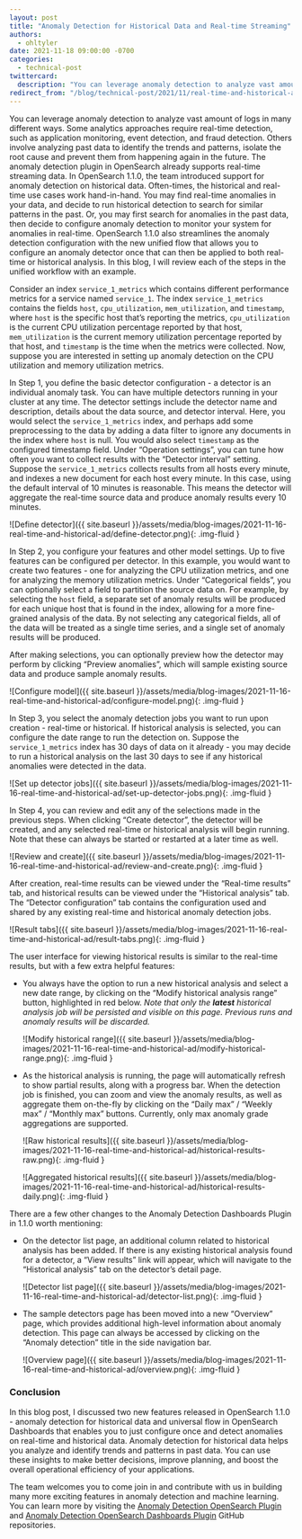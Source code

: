 ```yaml
---
layout: post
title: "Anomaly Detection for Historical Data and Real-time Streaming"
authors:
  - ohltyler
date: 2021-11-18 09:00:00 -0700
categories:
  - technical-post
twittercard:
  description: "You can leverage anomaly detection to analyze vast amount of logs in many different ways. Some analytics approaches require real-time detection, such as application monitoring, event detection, and fraud detection. "
redirect_from: "/blog/technical-post/2021/11/real-time-and-historical-ad/"
---
```


You can leverage anomaly detection to analyze vast amount of logs in many different ways. Some analytics approaches require real-time detection, such as application monitoring, event detection, and fraud detection. Others involve analyzing past data to identify the trends and patterns, isolate the root cause and prevent them from happening again in the future. The anomaly detection plugin in OpenSearch already supports real-time streaming data. In OpenSearch 1.1.0, the team introduced support for anomaly detection on historical data. Often-times, the historical and real-time use cases work hand-in-hand. You may find real-time anomalies in your data, and decide to run historical detection to search for similar patterns in the past. Or, you may first search for anomalies in the past data, then decide to configure anomaly detection to monitor your system for anomalies in real-time. OpenSearch 1.1.0 also streamlines the anomaly detection configuration with the new unified flow that allows you to configure an anomaly detector once that can then be applied to both real-time or historical analysis. In this blog, I will review each of the steps in the unified workflow with an example.

Consider an index `service_1_metrics` which contains different performance metrics for a service named `service_1`. The index `service_1_metrics` contains the fields `host`, `cpu_utilization`, `mem_utilization`, and `timestamp`, where `host` is the specific host that’s reporting the metrics, `cpu_utilization` is the current CPU utilization percentage reported by that host, `mem_utilization` is the current memory utilization percentage reported by that host, and `timestamp` is the time when the metrics were collected. Now, suppose you are interested in setting up anomaly detection on the CPU utilization and memory utilization metrics.

In Step 1, you define the basic detector configuration - a detector is an individual anomaly task. You can have multiple detectors running in your cluster at any time. The detector settings include the detector name and description, details about the data source, and detector interval. Here, you would select the `service_1_metrics` index, and perhaps add some preprocessing to the data by adding a data filter to ignore any documents in the index where `host` is null. You would also select `timestamp` as the configured timestamp field. Under “Operation settings”, you can tune how often you want to collect results with the “Detector interval” setting. Suppose the `service_1_metrics` collects results from all hosts every minute, and indexes a new document for each host every minute. In this case, using the default interval of 10 minutes is reasonable. This means the detector will aggregate the real-time source data and produce anomaly results every 10 minutes.

![Define detector]({{ site.baseurl }}/assets/media/blog-images/2021-11-16-real-time-and-historical-ad/define-detector.png){: .img-fluid }

In Step 2, you configure your features and other model settings. Up to five features can be configured per detector. In this example, you would want to create two features - one for analyzing the CPU utilization metrics, and one for analyzing the memory utilization metrics. Under “Categorical fields”, you can optionally select a field to partition the source data on. For example, by selecting the `host` field, a separate set of anomaly results will be produced for each unique host that is found in the index, allowing for a more fine-grained analysis of the data. By not selecting any categorical fields, all of the data will be treated as a single time series, and a single set of anomaly results will be produced.

After making selections, you can optionally preview how the detector may perform by clicking “Preview anomalies”, which will sample existing source data and produce sample anomaly results.

![Configure model]({{ site.baseurl }}/assets/media/blog-images/2021-11-16-real-time-and-historical-ad/configure-model.png){: .img-fluid }

In Step 3, you select the anomaly detection jobs you want to run upon creation - real-time or historical. If historical analysis is selected, you can configure the date range to run the detection on. Suppose the `service_1_metrics` index has 30 days of data on it already - you may decide to run a historical analysis on the last 30 days to see if any historical anomalies were detected in the data.

![Set up detector jobs]({{ site.baseurl }}/assets/media/blog-images/2021-11-16-real-time-and-historical-ad/set-up-detector-jobs.png){: .img-fluid }

In Step 4, you can review and edit any of the selections made in the previous steps. When clicking “Create detector”, the detector will be created, and any selected real-time or historical analysis will begin running. Note that these can always be started or restarted at a later time as well.

![Review and create]({{ site.baseurl }}/assets/media/blog-images/2021-11-16-real-time-and-historical-ad/review-and-create.png){: .img-fluid }

After creation, real-time results can be viewed under the “Real-time results” tab, and historical results can be viewed under the “Historical analysis” tab. The “Detector configuration” tab contains the configuration used and shared by any existing real-time and historical anomaly detection jobs.

![Result tabs]({{ site.baseurl }}/assets/media/blog-images/2021-11-16-real-time-and-historical-ad/result-tabs.png){: .img-fluid }

The user interface for viewing historical results is similar to the real-time results, but with a few extra helpful features:

- You always have the option to run a new historical analysis and select a new date range, by clicking on the “Modify historical analysis range” button, highlighted in red below. _Note that only the **latest** historical analysis job will be persisted and visible on this page. Previous runs and anomaly results will be discarded._

  ![Modify historical range]({{ site.baseurl }}/assets/media/blog-images/2021-11-16-real-time-and-historical-ad/modify-historical-range.png){: .img-fluid }

- As the historical analysis is running, the page will automatically refresh to show partial results, along with a progress bar. When the detection job is finished, you can zoom and view the anomaly results, as well as aggregate them on-the-fly by clicking on the “Daily max” / “Weekly max” / “Monthly max” buttons. Currently, only max anomaly grade aggregations are supported.

  ![Raw historical results]({{ site.baseurl }}/assets/media/blog-images/2021-11-16-real-time-and-historical-ad/historical-results-raw.png){: .img-fluid }

  ![Aggregated historical results]({{ site.baseurl }}/assets/media/blog-images/2021-11-16-real-time-and-historical-ad/historical-results-daily.png){: .img-fluid }

There are a few other changes to the Anomaly Detection Dashboards Plugin in 1.1.0 worth mentioning:

- On the detector list page, an additional column related to historical analysis has been added. If there is any existing historical analysis found for a detector, a “View results” link will appear, which will navigate to the “Historical analysis” tab on the detector’s detail page.

  ![Detector list page]({{ site.baseurl }}/assets/media/blog-images/2021-11-16-real-time-and-historical-ad/detector-list.png){: .img-fluid }

- The sample detectors page has been moved into a new “Overview” page, which provides additional high-level information about anomaly detection. This page can always be accessed by clicking on the “Anomaly detection” title in the side navigation bar.

  ![Overview page]({{ site.baseurl }}/assets/media/blog-images/2021-11-16-real-time-and-historical-ad/overview.png){: .img-fluid }

### Conclusion

In this blog post, I discussed two new features released in OpenSearch 1.1.0 - anomaly detection for historical data and universal flow in OpenSearch Dashboards that enables you to just configure once and detect anomalies on real-time and historical data. Anomaly detection for historical data helps you analyze and identify trends and patterns in past data. You can use these insights to make better decisions, improve planning, and boost the overall operational efficiency of your applications.

The team welcomes you to come join in and contribute with us in building many more exciting features in anomaly detection and machine learning. You can learn more by visiting the [Anomaly Detection OpenSearch Plugin](https://github.com/opensearch-project/anomaly-detection) and [Anomaly Detection OpenSearch Dashboards Plugin](https://github.com/opensearch-project/anomaly-detection-dashboards-plugin) GitHub repositories.
